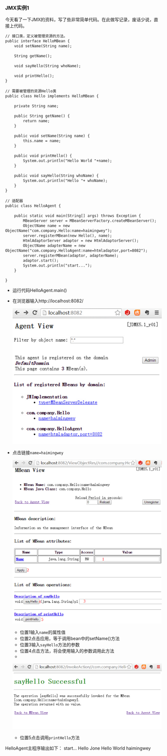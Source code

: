 ### JMX实例1

今天看了一下JMX的资料，写了些非常简单代码。在此做写记录，废话少说，直接上代码。

	// 接口类，定义被管理资源的方法。
	public interface HelloMBean {
	    void setName(String name);
	
	    String getName();
	
	    void sayHello(String whoName);
	
	    void printHello();
	}

	// 需要被管理的资源Hello类
	public class Hello implements HelloMBean {
	
	    private String name;
	
	    public String getName() {
	        return name;
	    }
	
	    public void setName(String name) {
	        this.name = name;
	    }
	
	    public void printHello() {
	        System.out.println("Hello World "+name);
	    }
	
	    public void sayHello(String whoName) {
	        System.out.println("Hello "+ whoName);
	    }
	}
	
	// 适配器
	public class HelloAgent {
	
	    public static void main(String[] args) throws Exception {
	        MBeanServer server = MBeanServerFactory.createMBeanServer();
	        ObjectName name = new ObjectName("com.company.Hello:name=haimingwey");
	        server.registerMBean(new Hello(), name);
	        HtmlAdaptorServer adaptor = new HtmlAdaptorServer();
	        ObjectName adapterName = new ObjectName("com.company.HelloAgent:name=htmladaptor,port=8082");
	        server.registerMBean(adaptor, adapterName);
	        adaptor.start();
	        System.out.println("start...");
	    }
	    
	}
	

- 运行代码HelloAgent.main()
- 在浏览器输入http://localhost:8082/

	![在浏览器输入http://localhost:8082/](./Figure/jmx/demo1-Agent-View.jpg)

- 点击链接`name=haimingwey`

	![MBean view Hello](./Figure/jmx/demo1-MBean-View-Hello.jpg)

	- 位置1输入`name`的属性值
	- 位置2点击应用，等于调用bean中的setName()方法
	- 位置3输入`sayHello`方法的参数
	- 位置4点击方法，将会使用输入的参数调用此方法
	- 
	![demo1-sayHello-Successful](./Figure/jmx/demo1-sayHello-Successful.jpg)

	- 位置5点击调用`printHello`方法

HelloAgent主程序输出如下：
	start...
	Hello Jone
	Hello World haimingwey

